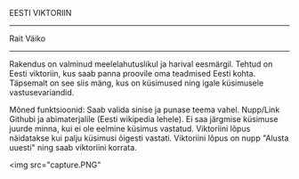 EESTI VIKTORIIN
_______________
Rait Väiko
_______________
Rakendus on valminud meelelahutuslikul ja harival eesmärgil. Tehtud on Eesti viktoriin, kus saab panna proovile oma teadmised Eesti kohta. Täpsemalt on see siis mäng, kus on küsimused ning igale küsimusele vastusevariandid. 

Mõned funktsioonid:
Saab valida sinise ja punase teema vahel.
Nupp/Link Githubi ja abimaterjalile (Eesti wikipedia lehele).
Ei saa järgmise küsimuse juurde minna, kui ei ole eelmine küsimus vastatud.
Viktoriini lõpus näidatakse kui palju küsimusi õigesti vastati.
Viktoriini lõpus on nupp "Alusta uuesti" ning saab viktoriini korrata.


<img src="capture.PNG"
